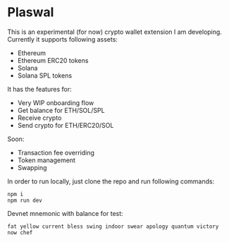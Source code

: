 # Plaswal

This is an experimental (for now) crypto wallet extension I am developing. Currently it supports following assets:

- Ethereum
- Ethereum ERC20 tokens
- Solana
- Solana SPL tokens

It has the features for:

- Very WIP onboarding flow
- Get balance for ETH/SOL/SPL
- Receive crypto
- Send crypto for ETH/ERC20/SOL

Soon:

- Transaction fee overriding
- Token management
- Swapping

In order to run locally, just clone the repo and run following commands:

```
npm i
npm run dev
```

Devnet mnemonic with balance for test:
```
fat yellow current bless swing indoor swear apology quantum victory now chef
```